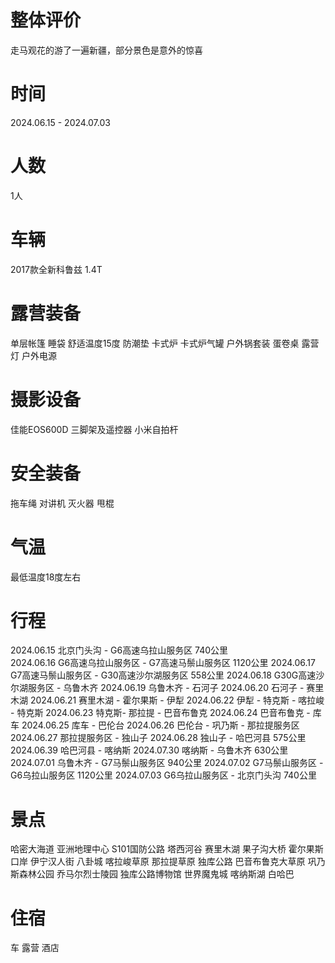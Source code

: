 # 整体评价
走马观花的游了一遍新疆，部分景色是意外的惊喜

# 时间
2024.06.15 - 2024.07.03

# 人数
1人

# 车辆
2017款全新科鲁兹 1.4T

# 露营装备
单层帐篷 
睡袋 舒适温度15度
防潮垫 
卡式炉
卡式炉气罐
户外锅套装
蛋卷桌
露营灯
户外电源

# 摄影设备
佳能EOS600D
三脚架及遥控器
小米自拍杆

# 安全装备
拖车绳
对讲机
灭火器
甩棍

# 气温
最低温度18度左右

# 行程
2024.06.15 北京门头沟 - G6高速乌拉山服务区 740公里  
2024.06.16 G6高速乌拉山服务区 - G7高速马鬃山服务区 1120公里
2024.06.17 G7高速马鬃山服务区 - G30高速沙尔湖服务区 558公里
2024.06.18 G30G高速沙尔湖服务区 - 乌鲁木齐
2024.06.19 乌鲁木齐 - 石河子
2024.06.20 石河子 - 赛里木湖
2024.06.21 赛里木湖 - 霍尔果斯 - 伊犁
2024.06.22 伊犁 - 特克斯 - 喀拉峻 - 特克斯
2024.06.23 特克斯- 那拉提 - 巴音布鲁克
2024.06.24 巴音布鲁克 - 库车
2024.06.25 库车 - 巴伦台
2024.06.26 巴伦台 - 巩乃斯 - 那拉提服务区
2024.06.27 那拉提服务区 - 独山子
2024.06.28 独山子 - 哈巴河县 575公里
2024.06.39 哈巴河县 - 喀纳斯
2024.07.30 喀纳斯 - 乌鲁木齐 630公里
2024.07.01 乌鲁木齐 - G7马鬃山服务区 940公里
2024.07.02 G7马鬃山服务区 - G6乌拉山服务区 1120公里
2024.07.03 G6乌拉山服务区 - 北京门头沟 740公里

# 景点
哈密大海道
亚洲地理中心
S101国防公路
塔西河谷
赛里木湖
果子沟大桥
霍尔果斯口岸
伊宁汉人街
八卦城
喀拉峻草原
那拉提草原
独库公路
巴音布鲁克大草原
巩乃斯森林公园
乔马尔烈士陵园
独库公路博物馆
世界魔鬼城
喀纳斯湖
白哈巴

# 住宿
车
露营
酒店